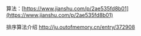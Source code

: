 算法：[https://www.jianshu.com/p/2ae535fd8b01](https://www.jianshu.com/p/2ae535fd8b01)

排序算法介绍 http://ju.outofmemory.cn/entry/372908

